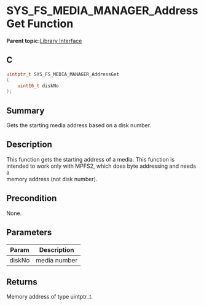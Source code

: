 # SYS\_FS\_MEDIA\_MANAGER\_AddressGet Function

**Parent topic:**[Library Interface](GUID-42556FDF-A632-49FE-8A5E-9303A926578C.md)

## C

```c
uintptr_t SYS_FS_MEDIA_MANAGER_AddressGet
(
    uint16_t diskNo
);
```

## Summary

Gets the starting media address based on a disk number.

## Description

This function gets the starting address of a media. This function is<br />intended to work only with MPFS2, which does byte addressing and needs a<br />memory address \(not disk number\).

## Precondition

None.

## Parameters

|Param|Description|
|-----|-----------|
|diskNo|media number|

## Returns

Memory address of type uintptr\_t.


